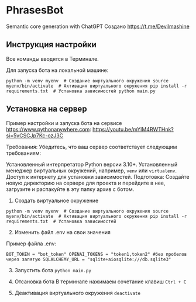 # PhrasesBot
Semantic core generation with ChatGPT
Создано https://t.me/Devilmashine

## Инструкция настройки
Все команды вводятся в Терминале.

Для запуска бота на локальной машине:

`
python -m venv myenv  # Создание виртуального окружения
source myenv/bin/activate  # Активация виртуального окружения
pip install -r requirements.txt  # Установка зависимостей
python main.py
`

## Установка на сервер
Пример настройки и запуска бота на сервисе https://www.pythonanywhere.com: 
https://youtu.be/mYlM4RWTHnk?si=5vCSCJp7Kc-ozJ3C

Требования: Убедитесь, что ваш сервер соответствует следующим требованиям:

Установленный интерпретатор Python версии 3.10+.
Установленный менеджер виртуальных окружений, например, `venv` или `virtualenv`.
Доступ к интернету для установки зависимостей.
Подготовка: Создайте новую директорию на сервере для проекта и перейдите в нее, загрузите и распакуйте в эту папку архив с ботом.

1. Создать виртуальное окружение

`
python -m venv myenv  # Создание виртуального окружения
source myenv/bin/activate  # Активация виртуального окружения
pip install -r requirements.txt  # Установка зависимостей
`

2. Изменить файл .env на свои значения

Пример файла .env:

`
BOT_TOKEN = "bot_token"
OPENAI_TOKENS = "token1,token2" #без пробелов через запятую
SQLALCHEMY_URL = "sqlite+aiosqlite:///db.sqlite3"
`

3. Запустить бота
`python main.py`

4. Отсановка бота
 В терминале нажимаем сочетание клавиш `Ctrl + C`

5. Деактивация виртуального окружения
`deactivate`


